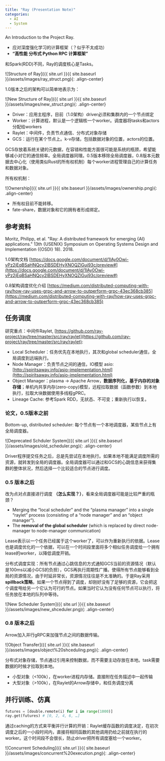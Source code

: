 ```yaml
---
title: "Ray (Presentation Note)"
categories:
  - AI
  - System
---
```


An Introduction to the Project Ray.

* 应对深度强化学习的计算框架（？似乎不太成功）
* **“高性能 分布式 Python RPC 计算框架”**

和Spark(RDD)不同，Ray的调度核心是Tasks。

![Structure of Ray]({{ site.url }}{{ site.baseurl }}/assets/images/ray_struct.png){: .align-center}

1.0版本之后的架构可以简单地表示为：

![New Structure of Ray]({{ site.url }}{{ site.baseurl }}/assets/images/new_struct.png){: .align-center}

* Driver：应用主程序，目前（1.0架构）driver必须和集群内的一个节点绑定
* Worker：计算进程，默认是一个逻辑核一个worker。调度器将tasks和actors分配给workers
* Raylet：中间件，负责节点通信、分布式对象存储
* GCS：运行在某个节点上。k-v存储，包括数据对象的位置，actors的位置。

GCS存放着系统关键的元数据，在容错和性能方面很可能是系统的瓶颈，希望能够减小对它的通信频率。全局调度器同理。0.5版本移除全局调度器，0.8版本元数据去中心化（使用类似Rust的所有权机制）每个worker进程管理自己的计算任务和数据对象。

所有权机制：

![Ownership]({{ site.url }}{{ site.baseurl }}/assets/images/ownership.png){: .align-center}

* 所有权目前不能转移。
* fate-share，数据对象和它的拥有者形成绑定。

## 参考资料

Moritz, Philipp, et al. "Ray: A distributed framework for emerging {AI} applications." 13th {USENIX} Symposium on Operating Systems Design and Implementation ({OSDI} 18). 2018.

1.0架构文档 [https://docs.google.com/document/d/1lAy0Owi-vPz2jEqBSaHNQcy2IBSDEHyXNOQZlGuj93c/preview#](https://docs.google.com/document/d/1lAy0Owi-vPz2jEqBSaHNQcy2IBSDEHyXNOQZlGuj93c/preview#)

0.8架构调度优化介绍 [https://medium.com/distributed-computing-with-ray/how-ray-uses-grpc-and-arrow-to-outperform-grpc-43ec368cb385](https://medium.com/distributed-computing-with-ray/how-ray-uses-grpc-and-arrow-to-outperform-grpc-43ec368cb385)

## 任务调度

研究重点：中间件Raylet, [https://github.com/ray-project/ray/tree/master/src/ray/raylet](https://github.com/ray-project/ray/tree/master/src/ray/raylet):

* Local Scheduler：任务优先在本地执行，其次和global scheduler通信，全局调度到远端执行。
* Node Manager：负责节点之间的通信，IO模型 asio: [http://spiritsaway.info/asio-implementation.html](http://spiritsaway.info/asio-implementation.html)
* Object Manager：plasma -> Apache Arrow，**数据序列化，基于内存的对象存储**；单机内共享内存(zero-copy)模型，远程拉取数据（函数参数）到本地执行，拉取大块数据使用多线程gPRC。
* Lineage Cache: 参考Spark RDD，无状态、不可变；重新执行以恢复。

### 论文，0.5版本之前

Bottom-up, distributed scheduler: 每个节点有一个本地调度器，某些节点上有全局调度器。

![Deprecated Schduler System]({{ site.url }}{{ site.baseurl }}/assets/images/old_scheduler.png){: .align-center}

Driver程序提交任务之后，总是先尝试在本地执行。如果本地不能满足调度所需的资源，就转发到全局的调度器。全局调度器可以通过和GCS的心跳信息来获得集群的整体状况，然后选择一个比较适合的节点进行调度。

### 0.5 版本之后

改为点对点直接进行调度 **（怎么实现？）**，看来全局调度器可能是比较严重的瓶颈？

* Merging the “local scheduler” and the “plasma manager” into a single “raylet” process (consisting of a “node manager” and an “object manager”).
* The **removal of the global scheduler** (which is replaced by direct node-manager to node-manager communication)

Lease表示以一个任务已经属于这个worker了，可以作为重新执行的依据。Lease也是调度优化的一个依据，可以在一个时间段里面将多个相似任务调度给一个拥有lease的worker，以降低调度开销。

分布式调度实现：所有节点通过心跳信息的方式通知GCS当前的资源情况（默认是100ms以减小GCS的负担），GCS再执行周期性广播。使得所有节点能够看到全局的资源情况，由于时延非常长，资源情况往往是不太准确的。于是Ray采用**spillback策略**，如果一个节点得到了调度，却刚好没有了足够的资源，它会把这个调度甩给另一个它认为可行的节点。如果当时它认为没有任何节点可以执行，将任务放在本地的队列中等待。

![New Scheduler System]({{ site.url }}{{ site.baseurl }}/assets/images/new_shceduler.png){: .align-center}

### 0.8 版本之后

Arrow加入并行gRPC来加强节点之间的数据传输。

![Object Transfer]({{ site.url }}{{ site.baseurl }}/assets/images/object%20shceduling.png){: .align-center}

分布式对象存储，节点通过引用来控制数据，而不需要主动存放在本地。task需要数据的时候才拉取到本地。

* 小型对象（<100k），在worker进程内存储。直接附在任务描述中一起传输
* 大型对象（>100k），在Raylet的Arrow存储中，和任务调度分离

## 并行训练、仿真

```python
futures = [double.remote(i) for i in range(1000)]
ray.get(futures) # [0, 2, 4, 6, …]
```

通过caching的方式来平衡并行计算的开销：Raylet缓存函数的调度决定，在初次调度之后的一小段时间内，直接将相同函数的其他调用扔给之前就在执行的worker。这个时间段不会很长，防止driver把所有调度塞给一个worker。

![Concurrent Scheduling]({{ site.url }}{{ site.baseurl }}/assets/images/concurrent%20execution.png){: .align-center}
